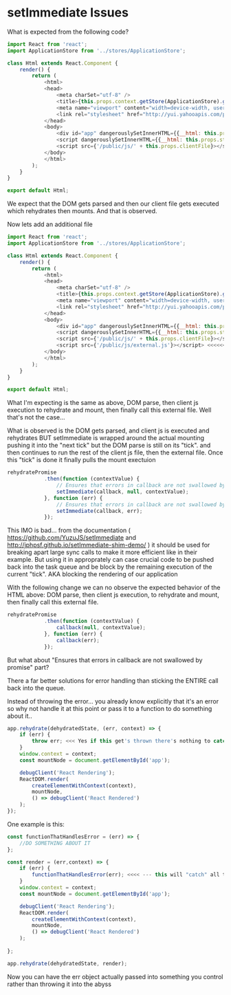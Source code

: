# setImmediate Issues


What is expected from the following code?

``` javascript
import React from 'react';
import ApplicationStore from '../stores/ApplicationStore';

class Html extends React.Component {
    render() {
        return (
            <html>
            <head>
                <meta charSet="utf-8" />
                <title>{this.props.context.getStore(ApplicationStore).getPageTitle()}</title>
                <meta name="viewport" content="width=device-width, user-scalable=no" />
                <link rel="stylesheet" href="http://yui.yahooapis.com/pure/0.5.0/pure-min.css" />
            </head>
            <body>
                <div id="app" dangerouslySetInnerHTML={{__html: this.props.markup}}></div>
                <script dangerouslySetInnerHTML={{__html: this.props.state}}></script>
                <script src={'/public/js/' + this.props.clientFile}></script>
            </body>
            </html>
        );
    }
}

export default Html;

```

We expect that the DOM gets parsed and then our client file gets executed which rehydrates then mounts. And that is observed.

Now lets add an additional file

``` javascript
import React from 'react';
import ApplicationStore from '../stores/ApplicationStore';

class Html extends React.Component {
    render() {
        return (
            <html>
            <head>
                <meta charSet="utf-8" />
                <title>{this.props.context.getStore(ApplicationStore).getPageTitle()}</title>
                <meta name="viewport" content="width=device-width, user-scalable=no" />
                <link rel="stylesheet" href="http://yui.yahooapis.com/pure/0.5.0/pure-min.css" />
            </head>
            <body>
                <div id="app" dangerouslySetInnerHTML={{__html: this.props.markup}}></div>
                <script dangerouslySetInnerHTML={{__html: this.props.state}}></script>
                <script src={'/public/js/' + this.props.clientFile}></script>
                <script src={'/public/js/external.js'}></script> <<<<<< ADDITIONAL FILE
            </body>
            </html>
        );
    }
}

export default Html;

```

What I'm expecting is the same as above, DOM parse, then client js execution to rehydrate and mount, then finally call this external file. Well that's not the case...

What is observed is the DOM gets parsed, and client js is executed and rehydrates BUT setImmediate is wrapped around the actual mounting pushing it into the "next tick" but the DOM parse is still on its "tick". and then continues to run the rest of the client js file, then the external file. Once this "tick" is done it finally pulls the mount exectuion

``` javascript
rehydratePromise
            .then(function (contextValue) {
                // Ensures that errors in callback are not swallowed by promise
                setImmediate(callback, null, contextValue);             
            }, function (err) {
                // Ensures that errors in callback are not swallowed by promise
                setImmediate(callback, err); 
            });
```

This IMO is bad... from the documentation ( https://github.com/YuzuJS/setImmediate and http://jphpsf.github.io/setImmediate-shim-demo/ ) it should be used for breaking apart large sync calls to make it more efficient like in their example. But using it in approprately can case crucial code to be pushed back into the task queue and be block by the remaining execution of the current "tick". AKA blocking the rendering of our application


With the following change we can no observe the expected behavior of the HTML above: DOM parse, then client js execution, to rehydrate and mount, then finally call this external file.


``` javascript
rehydratePromise
            .then(function (contextValue) {                           
                callback(null, contextValue);
            }, function (err) {                           
                callback(err);
            });
```

But what about "Ensures that errors in callback are not swallowed by promise" part?

There a far better solutions for error handling than sticking the ENTIRE call back into the queue.

Instead of throwing the error... you already know explicitly that it's an error so why not handle it at this point or pass it to a function to do something about it..

``` javascript
app.rehydrate(dehydratedState, (err, context) => {
    if (err) {
        throw err; <<< Yes if this get's thrown there's nothing to catch it oh now what will we do!?
    }
    window.context = context;
    const mountNode = document.getElementById('app');

    debugClient('React Rendering');
    ReactDOM.render(
        createElementWithContext(context),
        mountNode,
        () => debugClient('React Rendered')
    );
});
```

One example is this:

``` javascript
const functionThatHandlesError = (err) => {
    //DO SOMETHING ABOUT IT
};

const render = (err,context) => {
    if (err) {
        functionThatHandlesError(err); <<<< --- this will "catch" all the errors you have
    }
    window.context = context;
    const mountNode = document.getElementById('app');

    debugClient('React Rendering');
    ReactDOM.render(
        createElementWithContext(context),
        mountNode,
        () => debugClient('React Rendered')
    );
    
};

app.rehydrate(dehydratedState, render);
```

Now you can have the err object actually passed into something you control rather than throwing it into the abyss

